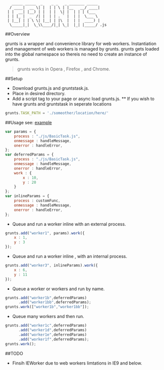 ```
   _____ _____  _    _ _   _ _______ _____ 
  / ____|  __ \| |  | | \ | |__   __/ ____|
 | |  __| |__) | |  | |  \| |  | | | (___  
 | | |_ |  _  /| |  | | . ` |  | |  \___ \ 
 | |__| | | \ \| |__| | |\  |  | |  ____) |
  \_____|_|  \_\\____/|_| \_|  |_| |_____/ .js
```

     
##Overview

grunts is a wrapper and convenience library for web workers. Instantiation and management of web workers is managed by grunts. grunts gets loaded into the global namespace so thereis no need to create an instance of grunts. 

> grunts works in Opera , Firefox , and Chrome.

##Setup

* Download grunts.js and gruntstask.js.
* Place in desired directory.
* Add a script tag to your page or async load grunts.js.
** If you wish to have grunts and gruntstask in seperate locations
```javascript
grunts.TASK_PATH = './someother/location/here/'
```

##Usage see: [example](https://github.com/radAdam/grunts/blob/master/example/js/main.js)

```javascript
var params = {
    process : "./js/BasicTask.js",
    onmessage : handleMessage,
    onerror : handleError,
};
var deferredParams = {
    process : "./js/BasicTask.js",
    onmessage : handleMessage,
    onerror : handleError,
    work : {
        x : 10,
        y : 20
    }
};
var inlineParams = {
    process : customFunc,
    onmessage : handleMessage,
    onerror : handleError,
};
```
* Queue and run a worker inline with an external process.

```javascript
grunts.add("worker1", params).work({
    x : 1,
    y : 3
});
```
* Queue and run a worker inline , with an internal process.

```javascript
grunts.add("worker3", inlineParams).work({
    x : 6,
    y : 11
});
```
* Queue a worker or workers and run by name.

```javascript
grunts.add("worker1b",deferredParams)
      .add("worker1bb",deferredParams);
grunts.work(["worker1b","worker1bb"]);
```
* Queue many workers and then run.

```javascript
grunts.add("worker1c",deferredParams)
      .add("worker1d",deferredParams)
      .add("worker1e",deferredParams)
      .add("worker1f",deferredParams);
grunts.work();
```

##TODO

* Finsih IEWorker due to web workers limtations in IE9 and below.
